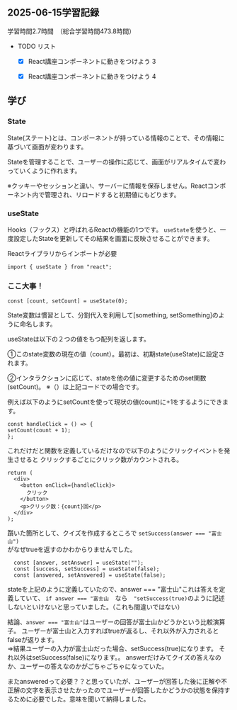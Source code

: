 ## 2025-06-15学習記録
学習時間2.7時間　（総合学習時間473.8時間）


  - TODO リスト
    - [x] React講座コンポーネントに動きをつけよう 3
    - [x] React講座コンポーネントに動きをつけよう 4 


## 学び

### State
State(ステート)とは、コンポーネントが持っている情報のことで、その情報に基づいて画面が変わります。

Stateを管理することで、ユーザーの操作に応じて、画面がリアルタイムで変わっていくように作れます。

※クッキーやセッションと違い、サーバーに情報を保存しません。Reactコンポーネント内で管理され、リロードすると初期値にもどります。

### useState
Hooks（フックス）と呼ばれるReactの機能の1つです。
`useState`を使うと、一度設定したStateを更新してその結果を画面に反映させることができます。

Reactライブラリからインポートが必要
```
import { useState } from "react";
```

### ここ大事！
```
const [count, setCount] = useState(0);

```
State変数は慣習として、分割代入を利用して[something, setSomething]のように命名します。

useStateは以下の２つの値をもつ配列を返します。

①このstate変数の現在の値（count）。最初は、初期state(useState)に設定されます。

②インタラクションに応じて、stateを他の値に変更するためのset関数(setCount)。
※（）は上記コードでの場合です。

例えば以下のようにsetCountを使って現状の値(count)に+1をするようにできます。
```
const handleClick = () => {
setCount(count + 1);
};
```
これだけだと関数を定義しているだけなので以下のようにクリックイベントを発生させると
クリックするごとにクリック数がカウントされる。

```
return (
  <div>
    <button onClick={handleClick}>
      クリック
    </button>
    <p>クリック数：{count}回</p>
  </div>
);
```

躓いた箇所として、クイズを作成するところで
```setSuccess(answer === "富士山")```  
がなぜtrueを返すのかわからりませんでした。

```
  const [answer, setAnswer] = useState("");
  const [success, setSuccess] = useState(false);
  const [answered, setAnswered] = useState(false);
```

stateを上記のように定義していたので、answer === "富士山"これは答えを定義していて、
```if answer === "富士山```　なら　```"setSuccess(true)```のように記述しないといけないと思っていました。（これも間違いではない）

結論、```answer === "富士山"```はユーザーの回答が富士山かどうかという比較演算子。
ユーザーが富士山と入力すればtrueが返るし、それ以外が入力されるとfalseが返ります。  
⇒結果ユーザーの入力が富士山だった場合、setSuccess(true)になります。
それ以外はsetSuccess(false)になります。。
answerだけみてクイズの答えなのか、ユーザーの答えなのかがごちゃごちゃになっていた。

またansweredって必要？？と思っていたが、ユーザーが回答した後に正解や不正解の文字を表示させたかったのでユーザーが回答したかどうかの状態を保持するために必要でした。意味を聞いて納得しました。